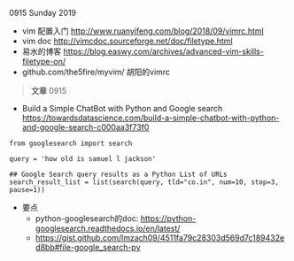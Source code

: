 0915 Sunday 2019

- vim 配置入门 http://www.ruanyifeng.com/blog/2018/09/vimrc.html
- vim doc http://vimcdoc.sourceforge.net/doc/filetype.html
- 易水的博客 https://blog.easwy.com/archives/advanced-vim-skills-filetype-on/
- github.com/the5fire/myvim/ 胡阳的vimrc

>**文章** 0915 
- Build a Simple ChatBot with Python and Google search
  https://towardsdatascience.com/build-a-simple-chatbot-with-python-and-google-search-c000aa3f73f0

```
from googlesearch import search

query = 'how old is samuel l jackson'

## Google Search query results as a Python List of URLs
search_result_list = list(search(query, tld="co.in", num=10, stop=3, pause=1))
```
- 要点
  + python-googlesearch的doc: https://python-googlesearch.readthedocs.io/en/latest/
  + https://gist.github.com/lmzach09/4511fa79c28303d569d7c189432ed8bb#file-google_search-py
